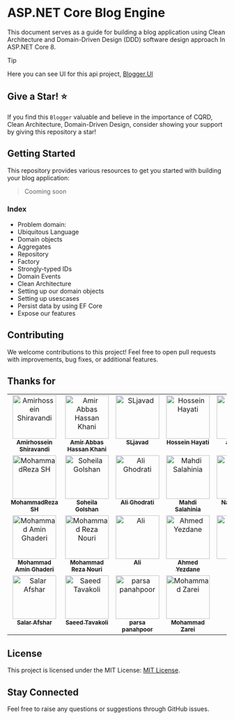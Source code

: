 # ASP.NET Core Blog Engine
This document serves as a guide for building a blog application using Clean Architecture and Domain-Driven Design (DDD) software design approach In ASP.NET Core 8.

> [!TIP]
> Here you can see UI for this api project, <a href='https://github.com/thisisnabi/Blogger.UI'>Blogger.UI</a>

## Give a Star! ⭐
If you find this `Blogger` valuable and believe in the importance of CQRD, Clean Architecture, Domain-Driven Design, consider showing your support by giving this repository a star!
 
## Getting Started

This repository provides various resources to get you started with building your blog application:

> Cooming soon
### Index
- Problem domain:
- Ubiquitous Language
- Domain objects
- Aggregates
- Repository
- Factory
- Strongly-typed IDs
- Domain Events
- Clean Architecture
- Setting up our domain objects
- Setting up usescases
- Persist data by using EF Core
- Expose our features

## Contributing

We welcome contributions to this project! Feel free to open pull requests with improvements, bug fixes, or additional features.

## Thanks for
<table>
  <tbody>
    <tr>
      <td align="center" valign="top" width="14.28%">
         <a href="https://github.com/amirhossein33">
            <img src="https://avatars.githubusercontent.com/u/141221532?v=4&s=200" width="100px;" alt="Amirhossein Shiravandi"/>
              <br /><sub><b>Amirhossein Shiravandi</b></sub></a>
      </td>
      <td align="center" valign="top" width="14.28%">
         <a href="https://github.com/amirabbas-dev">
            <img src="https://avatars.githubusercontent.com/u/89020912?v=4&s=200" width="100px;" alt="Amir Abbas Hassan Khani"/>
              <br /><sub><b>Amir Abbas Hassan Khani</b></sub></a>
      </td>
      <td align="center" valign="top" width="14.28%">
            <a href="https://github.com/SLjavad">
               <img src="https://avatars.githubusercontent.com/u/24592212?v=4&s=200" width="100px;" alt="SLjavad"/>
                   <br /><sub><b>SLjavad</b></sub></a>
       </td>
       <td align="center" valign="top" width="14.28%">
           <a href="https://github.com/hoseinhayati">
              <img src="https://avatars.githubusercontent.com/u/34894710?v=4&s=200" width="100px;" alt="Hossein Hayati"/>
                  <br /><sub><b>Hossein Hayati</b></sub></a>
       </td>
       <td align="center" valign="top" width="14.28%">
           <a href="https://github.com/aminafra">
              <img src="https://avatars.githubusercontent.com/u/99575913?v=4&s=200" width="100px;" alt="aminafra"/>
                  <br /><sub><b>aminafra</b></sub></a>
       </td>
    </tr>
    <tr>
       <td align="center" valign="top" width="14.28%">
           <a href="https://github.com/mhshahmoradi">
              <img src="https://avatars.githubusercontent.com/u/88337261?v=4&s=200" width="100px;" alt="MohammadReza SH"/>
                  <br /><sub><b>MohammadReza SH</b></sub></a>
       </td>       
       <td align="center" valign="top" width="14.28%">
           <a href="https://github.com/soheilagolshan">
              <img src="https://avatars.githubusercontent.com/u/107979661?v=4&s=200" width="100px;" alt="Soheila Golshan"/>
                  <br /><sub><b>Soheila Golshan</b></sub></a>
       </td>      
       <td align="center" valign="top" width="14.28%">
           <a href="https://github.com/alighodrati">
              <img src="https://avatars.githubusercontent.com/u/4831605?v=4&s=200" width="100px;" alt="Ali Ghodrati"/>
                  <br /><sub><b>Ali Ghodrati</b></sub></a>
       </td>       
       <td align="center" valign="top" width="14.28%">
           <a href="https://github.com/mahdisalahi">
              <img src="https://avatars.githubusercontent.com/u/67652712?v=4&s=200" width="100px;" alt="Mahdi Salahinia"/>
                  <br /><sub><b>Mahdi Salahinia</b></sub></a>
       </td>  
       <td align="center" valign="top" width="14.28%">
           <a href="https://github.com/naderjavid">
              <img src="https://avatars.githubusercontent.com/u/30950912?v=4&s=200" width="100px;" alt="Nader Javid"/>
                  <br /><sub><b>Nader Javid</b></sub></a>
       </td>
    </tr>
   <tr>
<td align="center" valign="top" width="14.28%">
    <a href="https://github.com/qa-amin">
       <img src="https://avatars.githubusercontent.com/u/99368569?v=4&s=200" width="100px;" alt="Mohammad Amin Ghaderi"/>
           <br /><sub><b>Mohammad Amin Ghaderi</b></sub></a>
</td>
<td align="center" valign="top" width="14.28%">
    <a href="https://github.com/MohammadRezaNouri520">
       <img src="https://avatars.githubusercontent.com/u/85412737?v=4&s=200" width="100px;" alt="Mohammad Reza Nouri"/>
           <br /><sub><b>Mohammad Reza Nouri</b></sub></a>
</td>
<td align="center" valign="top" width="14.28%">
    <a href="https://github.com/Alipayan">
       <img src="https://avatars.githubusercontent.com/u/111464707?v=4&s=200" width="100px;" alt="Ali"/>
           <br /><sub><b>Ali</b></sub></a>
</td>
<td align="center" valign="top" width="14.28%">
    <a href="https://github.com/ahmedyezdane">
       <img src="https://avatars.githubusercontent.com/u/61725309?v=4&s=200" width="100px;" alt="Ahmed Yezdane"/>
           <br /><sub><b>Ahmed Yezdane</b></sub></a>
</td>
<td align="center" valign="top" width="14.28%">
    <a href="https://github.com/FindFara">
       <img src="https://avatars.githubusercontent.com/u/86907188?v=4&s=200" width="100px;" alt="Fara"/>
           <br /><sub><b>Fara</b></sub></a>
</td>
</tr>
<tr>
<td align="center" valign="top" width="14.28%">
    <a href="https://github.com/afsharsalar">
       <img src="https://avatars.githubusercontent.com/u/16185749?v=4&s=200" width="100px;" alt="Salar Afshar"/>
           <br /><sub><b>Salar Afshar</b></sub></a>
</td>
<td align="center" valign="top" width="14.28%">
    <a href="https://github.com/SaeedTavakoli">
       <img src="https://avatars.githubusercontent.com/u/12038932?v=4&s=200" width="100px;" alt="Saeed Tavakoli"/>
           <br /><sub><b>Saeed Tavakoli</b></sub></a>
</td>
<td align="center" valign="top" width="14.28%">
    <a href="https://github.com/parsapanahpoor">
       <img src="https://avatars.githubusercontent.com/u/80142438?v=4&s=200" width="100px;" alt="parsa panahpoor"/>
           <br /><sub><b>parsa panahpoor</b></sub></a>
</td>
<td align="center" valign="top" width="14.28%">
    <a href="https://github.com/Bluescreen1999">
       <img src="https://avatars.githubusercontent.com/u/91001035?v=4&s=200" width="100px;" alt="Mohammad Zarei"/>
           <br /><sub><b>Mohammad Zarei</b></sub></a>
</td>
</tr>
  </tbody>
</table>

## License

This project is licensed under the MIT License: [MIT License](https://opensource.org/licenses/MIT).

## Stay Connected
Feel free to raise any questions or suggestions through GitHub issues.
